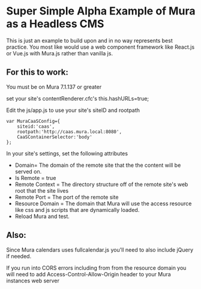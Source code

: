 # Super Simple Alpha Example of Mura as a Headless CMS
This is just an example to build upon and in no way represents best practice. You most like would use a web component framework like React.js or Vue.js with Mura.js rather than vanilla js.

## For this to work:

You must be on Mura 7.1.137 or greater

set your site's contentRenderer.cfc's this.hashURLs=true;

Edit the js/app.js to use your site's siteID and rootpath

```
var MuraCaaSConfig={
	siteid:'caas',
	rootpath:'http://caas.mura.local:8080',
	CaaSContainerSelector:'body'
};
```

In your site's settings, set the following attributes

* Domain= The domain of the remote site that the the content will be served on.
* Is Remote = true
* Remote Context = The directory structure off of the remote site's web root that the site lives
* Remote Port = The port of the remote site
* Resource Domain = The domain that Mura will use the access resource like css and js scripts that are dynamically loaded.
* Reload Mura and test.

## Also:

Since Mura calendars uses fullcalendar.js you'll need to also include jQuery if needed.

If you run into CORS errors including from from the resource domain you will need to add Access-Control-Allow-Origin header to your Mura instances web server
